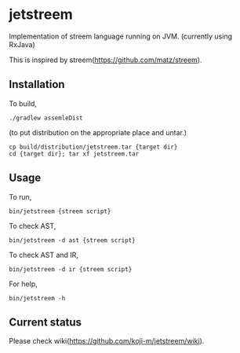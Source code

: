 # jetstreem

Implementation of streem language running on JVM. (currently using RxJava)

This is inspired by streem(https://github.com/matz/streem).


## Installation

To build,
```
./gradlew assemleDist
```

(to put distribution on the appropriate place and untar.)
```
cp build/distribution/jetstreem.tar {target dir}
cd {target dir}; tar xf jetstreem.tar
```

## Usage

To run,
```
bin/jetstreem {streem script}
```

To check AST,
```
bin/jetstreem -d ast {streem script}
```

To check AST and IR,
```
bin/jetstreem -d ir {streem script}
```

For help,
```
bin/jetstreem -h
```

## Current status

Please check wiki(https://github.com/koji-m/jetstreem/wiki).

